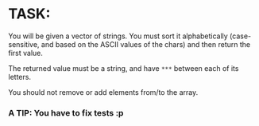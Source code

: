 # TASK:

You will be given a vector of strings. You must sort it alphabetically (case-sensitive, and based on the ASCII values of the chars) and then return the first value.

The returned value must be a string, and have `***` between each of its letters.

You should not remove or add elements from/to the array.

### A TIP: You have to fix tests :p